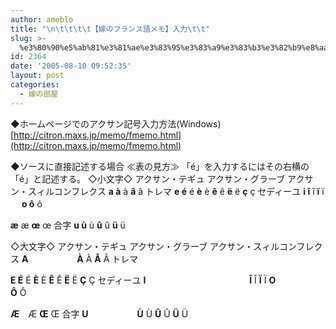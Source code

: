 ```yaml
---
author: ameblo
title: "\n\t\t\t\t【嫁のフランス語メモ】入力\t\t"
slug: >-
  %e3%80%90%e5%ab%81%e3%81%ae%e3%83%95%e3%83%a9%e3%83%b3%e3%82%b9%e8%aa%9e%e3%83%a1%e3%83%a2%e3%80%91%e5%85%a5%e5%8a%9b
id: 2364
date: '2005-08-10 09:52:35'
layout: post
categories:
  - 嫁の部屋
---
```


◆ホームページでのアクサン記号入力方法(Windows) [http://citron.maxs.jp/memo/fmemo.html](http://citron.maxs.jp/memo/fmemo.html)

◆ソースに直接記述する場合 ≪表の見方≫ 「é」を入力するにはその右横の「&eacute;」と記述する。 ◇小文字◇ アクサン・テギュ アクサン・グラーブ アクサン・スィルコンフレクス **a à** &agrave; **â** &acirc; トレマ **e é** &eacute; **è** &egrave; **ê** &ecirc; **ë** &euml; **ç** &ccedil; セディーユ **i î** &icirc; **ï** &iuml; 　 **o ô** &ocirc;

**æ** &aelig; **œ** &oelig; 合字 **u ù** &ugrave; **û** &ucirc; **ü** &uuml;

◇大文字◇ アクサン・テギュ アクサン・グラーブ アクサン・スィルコンフレクス **A** 　　　　　 **À** &Agrave; **Â** &Acirc; トレマ 　

**E É** &Eacute; **È** &Egrave; **Ê** &Ecirc; **Ë** &Euml; **Ç** &Ccedil; セディーユ **I** 　　　　　　　　　　 　 **Î** &Icirc; **Ï** &Iuml; **O** 　　　　　　　　　　　 **Ô** &Ocirc; 　　　　　

**Æ**　&AElig; **Œ** &OElig; 合字 **U** 　　　　　 **Ù** &Ugrave; **Û** &Ucirc; **Ü** &Uuml;